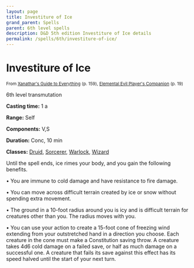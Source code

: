```yaml
---
layout: page
title: Investiture of Ice
grand_parent: Spells
parent: 6th level spells 
description: D&D 5th edition Investiture of Ice details
permalink: /spells/6th/investiture-of-ice/
---
```


# Investiture of Ice

<small>From <a target="_blank" href="https://dnd.wizards.com/products/tabletop-games/rpg-products/xanathars-guide-everything">Xanathar's Guide to Everything</a> (p. 159), <a target="_blank" href="https://dnd.wizards.com/products/tabletop-games/rpg-products/player%E2%80%99s-companion">Elemental Evil Player's Companion</a> (p. 19)</small>


6th level transmutation

**Casting time:** 1 a

**Range:** Self

**Components:** V,S 

**Duration:** Conc, 10 min

**Classes:** [Druid](/classes/druid/), [Sorcerer](/classes/sorcerer/), [Warlock](/classes/warlock/), [Wizard](/classes/wizard/)

Until the spell ends, ice rimes your body, and you gain the following benefits.

 • You are immune to cold damage and have resistance to fire damage.

 • You can move across difficult terrain created by ice or snow without spending extra movement.

 • The ground in a 10-foot radius around you is icy and is difficult terrain for creatures other than you. The radius moves with you.

 • You can use your action to create a 15-foot cone of freezing wind extending from your outstretched hand in a direction you choose. Each creature in the cone must make a Constitution saving throw. A creature takes 4d6 cold damage on a failed save, or half as much damage on a successful one. A creature that fails its save against this effect has its speed halved until the start of your next turn.